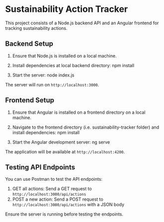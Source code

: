 # Sustainability Action Tracker

This project consists of a Node.js backend API and an Angular frontend for tracking sustainability actions.

## Backend Setup
1. Ensure that Node.js is installed on a local machine.

2. Install dependencies at local backend directory:
npm install

3. Start the server:
node index.js

The server will run on `http://localhost:3000`.

## Frontend Setup
1. Ensure that Angular is installed on a frontend directory on a local machine.
  
2. Navigate to the frontend directory (i.e. sustainability-tracker folder) and install dependencies:
npm install

4. Start the Angular development server:
ng serve

The application will be available at `http://localhost:4200`.

## Testing API Endpoints

You can use Postman to test the API endpoints:

1. GET all actions: Send a GET request to `http://localhost:3000/api/actions`
2. POST a new action: Send a POST request to `http://localhost:3000/api/actions` with a JSON body

Ensure the server is running before testing the endpoints.
